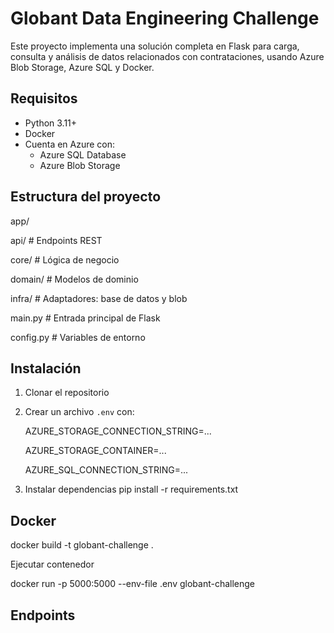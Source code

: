 # Globant Data Engineering Challenge

Este proyecto implementa una solución completa en Flask para carga, consulta y análisis de datos relacionados con contrataciones, usando Azure Blob Storage, Azure SQL y Docker.

## Requisitos

- Python 3.11+
- Docker
- Cuenta en Azure con:
  - Azure SQL Database
  - Azure Blob Storage

## Estructura del proyecto
app/

api/ # Endpoints REST

core/ # Lógica de negocio

domain/ # Modelos de dominio

infra/ # Adaptadores: base de datos y blob

main.py # Entrada principal de Flask

config.py # Variables de entorno

## Instalación

1. Clonar el repositorio
2. Crear un archivo `.env` con:

    AZURE_STORAGE_CONNECTION_STRING=...

    AZURE_STORAGE_CONTAINER=...

    AZURE_SQL_CONNECTION_STRING=...

3. Instalar dependencias
pip install -r requirements.txt

## Docker
docker build -t globant-challenge .

Ejecutar contenedor

docker run -p 5000:5000 --env-file .env globant-challenge

## Endpoints
